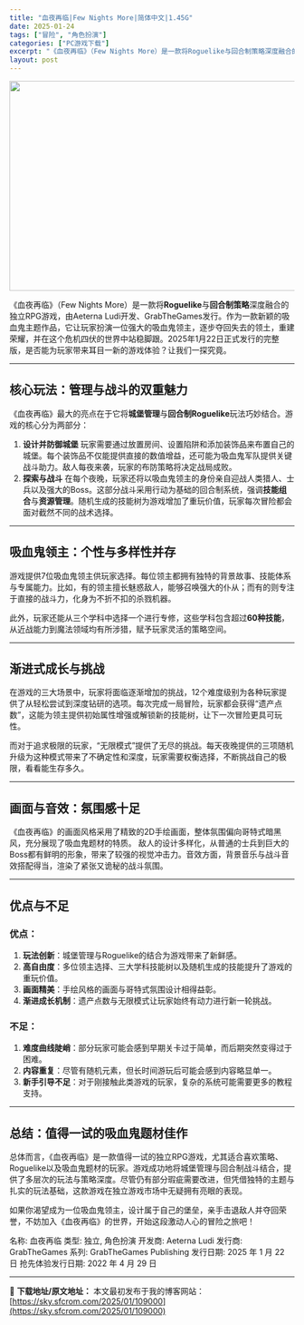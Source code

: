 ```yaml
---
title: "血夜再临|Few Nights More|简体中文|1.45G"
date: 2025-01-24
tags: ["冒险", "角色扮演"]
categories: ["PC游戏下载"]
excerpt: "《血夜再临》（Few Nights More）是一款将Roguelike与回合制策略深度融合的独立RPG游戏，由Aeterna Ludi开发、GrabTheGames发行。作为一款新颖的吸血鬼主题作品，它让玩家扮演一位强大的吸血鬼领主，逐步夺回失去的领土，重建荣耀，并在这个危机四伏的世界中站稳脚跟。&hellip;"
layout: post
---
```


<img class="aligncenter size-full wp-image-109001" src="https://sky.sfcrom.com/wp-content/uploads/2025/01/2025012401342264.webp" alt="" width="660" height="370" />

《血夜再临》（Few Nights More）是一款将<strong>Roguelike</strong>与<strong>回合制策略</strong>深度融合的独立RPG游戏，由Aeterna Ludi开发、GrabTheGames发行。作为一款新颖的吸血鬼主题作品，它让玩家扮演一位强大的吸血鬼领主，逐步夺回失去的领土，重建荣耀，并在这个危机四伏的世界中站稳脚跟。2025年1月22日正式发行的完整版，是否能为玩家带来耳目一新的游戏体验？让我们一探究竟。

<hr />

<h2><strong>核心玩法：管理与战斗的双重魅力</strong></h2>
《血夜再临》最大的亮点在于它将<strong>城堡管理</strong>与<strong>回合制Roguelike</strong>玩法巧妙结合。游戏的核心分为两部分：
<ol>
 	<li><strong>设计并防御城堡</strong>
玩家需要通过放置房间、设置陷阱和添加装饰品来布置自己的城堡。每个装饰品不仅能提供直接的数值增益，还可能为吸血鬼军队提供关键战斗助力。敌人每夜来袭，玩家的布防策略将决定战局成败。</li>
 	<li><strong>探索与战斗</strong>
在每个夜晚，玩家还将以吸血鬼领主的身份亲自迎战人类猎人、士兵以及强大的Boss。这部分战斗采用行动为基础的回合制系统，强调<strong>技能组合</strong>与<strong>资源管理</strong>。随机生成的技能树为游戏增加了重玩价值，玩家每次冒险都会面对截然不同的战术选择。</li>
</ol>

<hr />

<h2><strong>吸血鬼领主：个性与多样性并存</strong></h2>
游戏提供7位吸血鬼领主供玩家选择。每位领主都拥有独特的背景故事、技能体系与专属能力。比如，有的领主擅长魅惑敌人，能够召唤强大的仆从；而有的则专注于直接的战斗力，化身为不折不扣的杀戮机器。

此外，玩家还能从三个学科中选择一个进行专修，这些学科包含超过<strong>60种技能</strong>，从近战能力到魔法领域均有所涉猎，赋予玩家灵活的策略空间。

<hr />

<h2><strong>渐进式成长与挑战</strong></h2>
在游戏的三大场景中，玩家将面临逐渐增加的挑战，12个难度级别为各种玩家提供了从轻松尝试到深度钻研的选项。每次完成一局冒险，玩家都会获得“遗产点数”，这能为领主提供初始属性增强或解锁新的技能树，让下一次冒险更具可玩性。

而对于追求极限的玩家，“无限模式”提供了无尽的挑战。每天夜晚提供的三项随机升级为这种模式带来了不确定性和深度，玩家需要权衡选择，不断挑战自己的极限，看看能生存多久。

<hr />

<h2><strong>画面与音效：氛围感十足</strong></h2>
《血夜再临》的画面风格采用了精致的2D手绘画面，整体氛围偏向哥特式暗黑风，充分展现了吸血鬼题材的特质。
敌人的设计多样化，从普通的士兵到巨大的Boss都有鲜明的形象，带来了较强的视觉冲击力。音效方面，背景音乐与战斗音效搭配得当，渲染了紧张又诡秘的战斗氛围。

<hr />

<h2><strong>优点与不足</strong></h2>
<h3><strong>优点：</strong></h3>
<ol>
 	<li><strong>玩法创新</strong>：城堡管理与Roguelike的结合为游戏带来了新鲜感。</li>
 	<li><strong>高自由度</strong>：多位领主选择、三大学科技能树以及随机生成的技能提升了游戏的重玩价值。</li>
 	<li><strong>画面精美</strong>：手绘风格的画面与哥特式氛围设计相得益彰。</li>
 	<li><strong>渐进成长机制</strong>：遗产点数与无限模式让玩家始终有动力进行新一轮挑战。</li>
</ol>
<h3><strong>不足：</strong></h3>
<ol>
 	<li><strong>难度曲线陡峭</strong>：部分玩家可能会感到早期关卡过于简单，而后期突然变得过于困难。</li>
 	<li><strong>内容重复</strong>：尽管有随机元素，但长时间游玩后可能会感到内容略显单一。</li>
 	<li><strong>新手引导不足</strong>：对于刚接触此类游戏的玩家，复杂的系统可能需要更多的教程支持。</li>
</ol>

<hr />

<h2><strong>总结：值得一试的吸血鬼题材佳作</strong></h2>
总体而言，《血夜再临》是一款值得一试的独立RPG游戏，尤其适合喜欢策略、Roguelike以及吸血鬼题材的玩家。游戏成功地将城堡管理与回合制战斗结合，提供了多层次的玩法与策略深度。尽管仍有部分瑕疵需要改进，但凭借独特的主题与扎实的玩法基础，这款游戏在独立游戏市场中无疑拥有亮眼的表现。

如果你渴望成为一位吸血鬼领主，设计属于自己的堡垒，亲手击退敌人并夺回荣誉，不妨加入《血夜再临》的世界，开始这段激动人心的冒险之旅吧！

名称: 血夜再临
类型: 独立, 角色扮演
开发商: Aeterna Ludi
发行商: GrabTheGames
系列: GrabTheGames Publishing
发行日期: 2025 年 1 月 22 日
抢先体验发行日期: 2022 年 4 月 29 日

---
📖 **下载地址/原文地址：** 本文最初发布于我的博客网站：[https://sky.sfcrom.com/2025/01/109000](https://sky.sfcrom.com/2025/01/109000)
